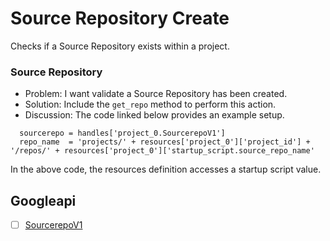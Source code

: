 # Source Repository Create

Checks if a Source Repository exists within a project.

### Source Repository

* Problem: I want validate a Source Repository has been created.
* Solution: Include the `get_repo` method to perform this action.
* Discussion: The code linked below provides an example setup.

```
  sourcerepo = handles['project_0.SourcerepoV1']
  repo_name  = 'projects/' + resources['project_0']['project_id'] + '/repos/' + resources['project_0']['startup_script.source_repo_name'
```

In the above code, the resources definition accesses a startup script value.

## Googleapi 

-[ ] [SourcerepoV1](https://googleapis.dev/ruby/google-api-client/latest/Google/Apis/SourcerepoV1.html) 
